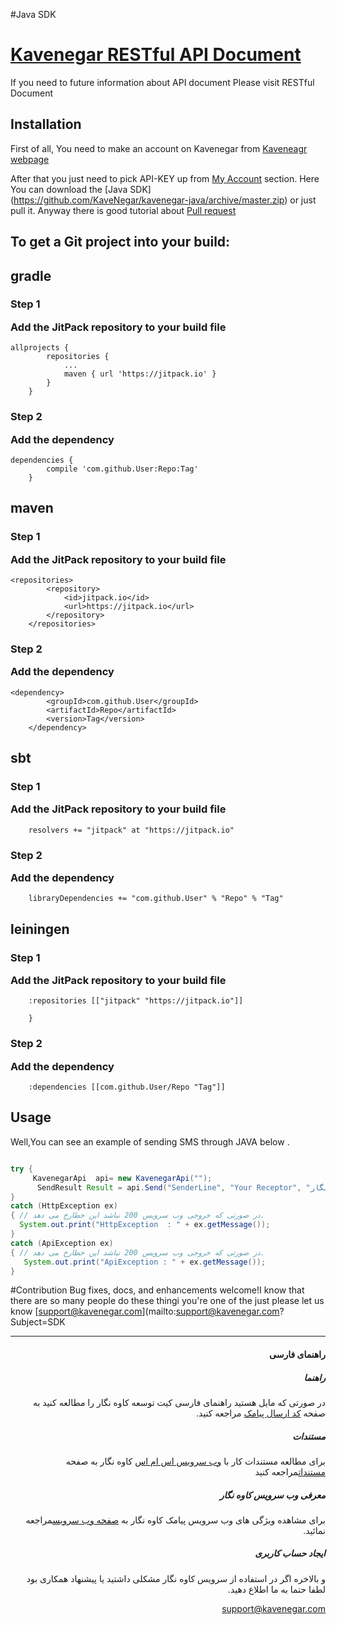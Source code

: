 #Java SDK
# [Kavenegar RESTful API Document](http://kavenegar.com/rest.html)
If you need to future information about API document Please visit RESTful Document

## Installation
First of all, You need to make an account on Kavenegar from [Kaveneagr webpage](https://panel.kavenegar.com/Client/Membership/Register)


After that you just need to pick API-KEY up from [My Account](http://panel.kavenegar.com/Client/setting/index) section.
Here You can download the [Java SDK] (https://github.com/KaveNegar/kavenegar-java/archive/master.zip) or just pull it.
Anyway there is good tutorial about [Pull  request](http://gun.io/blog/how-to-github-fork-branch-and-pull-request/)

## To get a Git project into your build:


## gradle

 ### Step 1 <p> Add the JitPack repository to your build file </p>
 
```gradel
allprojects {
		repositories {
			...
			maven { url 'https://jitpack.io' }
		}
	}
```
### Step 2<p>Add the dependency</p>

```
dependencies {
		compile 'com.github.User:Repo:Tag'
	}
```
## maven

 ### Step 1 <p> Add the JitPack repository to your build file </p>
 
```
<repositories>
		<repository>
		    <id>jitpack.io</id>
		    <url>https://jitpack.io</url>
		</repository>
	</repositories>
```
### Step 2<p>Add the dependency</p>

```
<dependency>
	    <groupId>com.github.User</groupId>
	    <artifactId>Repo</artifactId>
	    <version>Tag</version>
	</dependency>
```
## sbt

 ### Step 1 <p> Add the JitPack repository to your build file </p>
 
```
    resolvers += "jitpack" at "https://jitpack.io"

```
### Step 2<p>Add the dependency</p>

```
    libraryDependencies += "com.github.User" % "Repo" % "Tag"

```
## leiningen

 ### Step 1 <p> Add the JitPack repository to your build file </p>
 
```
    :repositories [["jitpack" "https://jitpack.io"]]

	}
```
### Step 2<p>Add the dependency</p>

```
    :dependencies [[com.github.User/Repo "Tag"]]

```
## Usage
Well,You can see an example of sending SMS through JAVA below . 

```java

try {
     KavenegarApi  api= new KavenegarApi("");
      SendResult Result = api.Send("SenderLine", "Your Receptor", "خدمات پیام کوتاه کاوه نگار");
}
catch (HttpException ex)
{ // در صورتی که خروجی وب سرویس 200 نباشد این خطارخ می دهد.
  System.out.print("HttpException  : " + ex.getMessage());
}
catch (ApiException ex)
{ // در صورتی که خروجی وب سرویس 200 نباشد این خطارخ می دهد.
   System.out.print("ApiException : " + ex.getMessage());
}

```

#Contribution
 Bug fixes, docs, and enhancements welcome!I know that there are so many people do these thingi you're one of the  just please let us know [support@kavenegar.com](mailto:support@kavenegar.com?Subject=SDK
 <hr>
<div dir='rtl'>

<h4 id="">راهنمای فارسی</h4>
<h5 id="-1">راهنما</h5>
<p>در صورتی که مایل هستید راهنمای فارسی کیت توسعه کاوه نگار را مطالعه کنید به صفحه
<a href="http://kavenegar.com/sdk.html">کد ارسال پیامک</a> 
مراجعه کنید.</p>
<h5 id="-2">مستندات</h5>
<p>برای مطالعه مستندات کار با
<a href="http://kavenegar.com"> وب سرویس اس ام اس</a>
کاوه نگار به صفحه <a href="http://kavenegar.com/rest.html">مستندات</a>مراجعه کنید</p>
<h5 id="-3">معرفی وب سرویس کاوه نگار</h5>
<p>برای مشاهده ویژگی های وب سرویس پیامک کاوه نگار به <a href="http://kavenegar.com/%D9%88%D8%A8%D8%B3%D8%B1%D9%88%DB%8C%D8%B3-%D9%BE%DB%8C%D8%A7%D9%85%DA%A9.html">صفحه  وب سرویس</a>مراجعه نمائید.</p>
<h5 id="-4">ایجاد حساب کاربری</h5>
<p>و بالاخره اگر در استفاده از سرویس کاوه نگار مشکلی داشتید یا پیشنهاد همکاری  بود لطفا حتما به ما اطلاع دهید.</p>
<p><a href="mailto:support@kavenegar.com">support@kavenegar.com</a></p>
</div>

